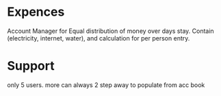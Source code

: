 # Expences
Account Manager for Equal distribution of money over days stay. Contain (electricity, internet, water), and calculation for per person entry. 


# Support
only 5 users. more can always 2 step away to populate from acc book 
